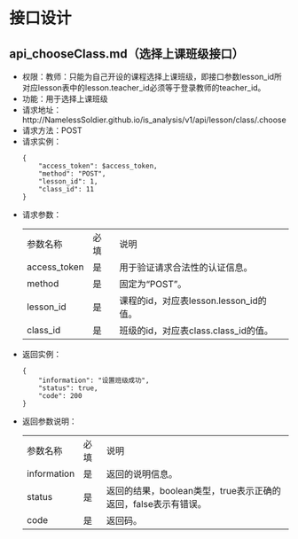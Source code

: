 # 接口设计

## api_chooseClass.md（选择上课班级接口）

<ul>
    <li>权限：教师：只能为自己开设的课程选择上课班级，即接口参数lesson_id所对应lesson表中的lesson.teacher_id必须等于登录教师的teacher_id。</li>
    <li>功能：用于选择上课班级</li>
    <li>请求地址：http://NamelessSoldier.github.io/is_analysis/v1/api/lesson/class/.choose</li>
    <li>请求方法：POST</li>
    <li>
        请求实例：  
            
```
{
    "access_token": $access_token,
    "method": "POST",
    "lesson_id": 1,
    "class_id": 11
}
```
   </li>
    <li>
        请求参数：
        <table>
            <tr>
                <td>参数名称</td>
                <td>必填</td>
                <td>说明</td>
            </tr>
            <tr>
                <td>access_token</td>
                <td>是</td>
                <td>用于验证请求合法性的认证信息。</td>
            </tr>
            <tr>
                <td>method</td>
                <td>是</td>
                <td>固定为“POST”。</td>
            </tr>
            <tr>
                <td>lesson_id</td>
                <td>是</td>
                <td>课程的id，对应表lesson.lesson_id的值。</td>
            </tr>
            <tr>
                <td>class_id</td>
                <td>是</td>
                <td>班级的id，对应表class.class_id的值。</td>
            </tr>
        </table>
    </li>
    <li>
        返回实例：  
            
```
{
    "information": "设置班级成功",
    "status": true,
    "code": 200
}
```
   </li>
    <li>
        返回参数说明：
        <table>
            <tr>
                <td>参数名称</td>
                <td>必填</td>
                <td>说明</td>
            </tr>
            <tr>
                <td>information</td>
                <td>是</td>
                <td>返回的说明信息。</td>
            </tr>
            <tr>
                <td>status</td>
                <td>是</td>
                <td>返回的结果，boolean类型，true表示正确的返回，false表示有错误。</td>
            </tr>
            <tr>
                <td>code</td>
                <td>是</td>
                <td>返回码。</td>
            </tr>
        </table>
    </li>
</ul>